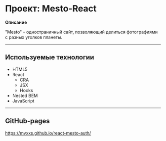 # Проект: Mesto-React

**Описание**

"Mesto" - одностраничный сайт, позволяющий делиться фотографиями с разных уголков планеты.

***

## Используемые технологии

* HTML5
* React
	* CRA
    * JSX
    * Hooks
* Nested BEM
* JavaScript

***

## GitHub-pages

https://mvxxs.github.io/react-mesto-auth/